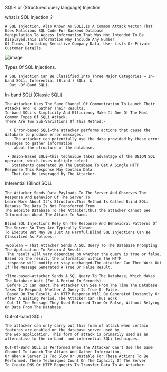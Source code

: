 SQL-I or (Structured query language) Injection.

what is SQL Injection .?
     
    # SQL Injection, Also Known As SQLI,Is A Common Attack Vector That Uses Malicious SQL Code For Backend Database 
    Manipulation To Access Information That Was Not Intended To Be Displayed.This Information May Include Any Number
    Of Items, Including Sensitive Company Data, User Lists Or Private Customer Details.
     
   ![image](https://user-images.githubusercontent.com/80889609/157209037-e92598ba-9b54-4cba-a298-dd8d8fd12e3a.png)
       
Types Of SQL Injections.
 
    # SQL Injection Can Be Classified Into Three Major Categories – In-band SQLi, Inferential (Blind ) SQLi  & 
      Out -Of-Band SQLi.

In-band SQLi (Classic SQLi) 
  
    The Attacker Uses The Same Channel Of Communication To Launch Their Attacks And To Gather Their Results. 
    In-band SQLi’s Simplicity And Efficiency Make It One Of The Most Common Types Of SQLi Attack.
    There Are Two Sub-Variations Of This Method:-
      
      • Error-based SQLi—the attacker performs actions that cause the database to produce error messages. 
        The attacker can potentially use the data provided by these error messages to gather information
        about the structure of the database.

     • Union-Based SQLi—this technique takes advantage of the UNION SQL operator, which fuses multiple select 
       Statements generated By The Database To Get A Single HTTP Response.This Response May Contain Data  
       That Can Be Leveraged By The Attacker.
      
Inferential (Blind) SQLi.
 
    The Attacker Sends Data Payloads To The Server And Observes The Response And Behavior Of The Server To 
    Learn More About It's Structure.This Method Is Called Blind SQLi Because The Data Is Not Transferred From
    The Website Database To The Attacker,thus the attacker cannot See Information About The Attack In-Band.
    
    Blind SQL Injections Rely On The Response And Behavioral Patterns Of The Server So They Are Typically Slower
    To Execute But May Be Just As Harmful.Blind SQL Injections Can Be Classified As Follows:-
    
    •Boolean — That Attacker Sends A SQL Query To The Database Prompting The Application To Return A Result. 
     The result will vary depending on whether the query is true or false. Based on the result, the information within the HTTP
     response will modify or stay unchanged.The attacker Can Then Work Out If The Message Generated A True Or False Result.
     
    •Time-based—attacker Sends A SQL Query To The Database, Which Makes The Database Wait (For A Period In Seconds) 
     Before It Can React.The Attacker Can See From The Time The Database Takes To Respond, Whether A Query Is True Or False.
     Based On The Result, An HTTP Response Will Be Generated Instantly Or After A Waiting Period. The Attacker Can Thus Work
     Out If The Message They Used Returned True Or False, Without Relying On Data From The Database.
     
Out-of-band SQLi   
     
    The attacker can only carry out this form of attack when certain  features are enabled on the database server used by 
    the web application. This form of attack is primarily used as an alternative to the in-band  and inferential SQLi techniques. 

    Out-Of-Band SQLi Is Performed When The Attacker Can't Use The Same Channel To Launch The Attack And Gather Information, 
    Or When A Server Is Too Slow Or Unstable For These Actions To Be Performed. These Techniques Count On The Capacity Of The Server
    To Create DNS Or HTTP Requests To Transfer Data To An Attacker.

